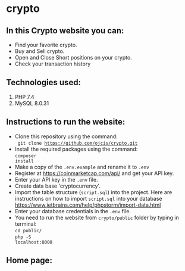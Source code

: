 # crypto
## In this Crypto website you can:

* Find your favorite crypto.
* Buy and Sell crypto.
* Open and Close Short positions on your crypto.
* Check your transaction history

## Technologies used:
<ol>
<li>PHP 7.4</li>
<li>MySQL 8.0.31</li>
</ol>

## Instructions to run the website:

* Clone this repository using the command:<br>
  <code> git clone https://github.com/ojcis/crypto.git </code>
* Install the required packages using the command:<br>
  <code>composer install</code>
* Make a copy of the <code>.env.example</code> and rename it to <code>.env</code>
* Register at https://coinmarketcap.com/api/ and get your API key.
* Enter your API key in the <code>.env</code> file.
* Create data base 'cryptocurrency'.
* Import the table structure (<code>script.sql</code>) into the project.
  Here are instructions on how to import <code>script.sql</code> into your database https://www.jetbrains.com/help/phpstorm/import-data.html
* Enter your database credentials in the <code>.env</code> file.
* You need to run the website from <code>crypto/public</code> folder by typing in terminal:<br>
  <code>cd public/</code><br><code>php -S localhost:8000</code>

## Home page:
